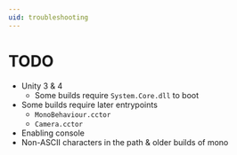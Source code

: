 ```yaml
---
uid: troubleshooting
---
```


# TODO

* Unity 3 & 4
  * Some builds require `System.Core.dll` to boot
* Some builds require later entrypoints
  * `MonoBehaviour.cctor`
  * `Camera.cctor`
* Enabling console
* Non-ASCII characters in the path & older builds of mono